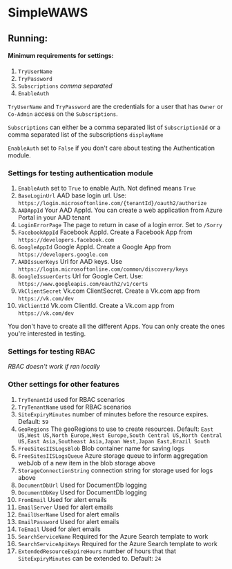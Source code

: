 # SimpleWAWS

## Running:

#### Minimum requirements for settings:
1. `TryUserName`
2. `TryPassword`
3. `Subscriptions` *comma separated*
4. `EnableAuth`

`TryUserName` and `TryPassword` are the credentials for a user that has `Owner` or `Co-Admin` access on the `Subscriptions`.

`Subscriptions` can either be a comma separated list of `SubscriptionId` or a comma separated list of the subscriptions `displayName`

`EnableAuth` set to `False` if you don't care about testing the Authentication module.

### Settings for testing authentication module
1. `EnableAuth` set to `True` to enable Auth. Not defined means `True`
2. `BaseLoginUrl` AAD base login url. Use: `https://login.microsoftonline.com/{tenantId}/oauth2/authorize`
3. `AADAppId` Your AAD AppId. You can create a web application from Azure Portal in your AAD tenant
4. `LoginErrorPage` The page to return in case of a login error. Set to `/Sorry`
5. `FacebookAppId` Facebook AppId. Create a Facebook App from `https://developers.facebook.com`
6. `GoogleAppId` Google AppId. Create a Google App from `https://developers.google.com`
7. `AADIssuerKeys` Url for AAD keys. Use `https://login.microsoftonline.com/common/discovery/keys`
8. `GoogleIssuerCerts` Url for Google Cert. Use: `https://www.googleapis.com/oauth2/v1/certs`
9. `VkClientSecret` Vk.com ClientSecret. Create a Vk.com app from `https://vk.com/dev`
10. `VkClientId` Vk.com ClientId. Create a Vk.com app from `https://vk.com/dev`

You don't have to create all the different Apps. You can only create the ones you're interested in testing.

### Settings for testing RBAC
*RBAC doesn't work if ran locally*

### Other settings for other features
1. `TryTenantId` used for RBAC scenarios
2. `TryTenantName` used for RBAC scenarios
3. `SiteExpiryMinutes` number of minutes before the resource expires. Default: `59`
4. `GeoRegions` The geoRegions to use to create resources. Default: `East US,West US,North Europe,West Europe,South Central US,North Central US,East Asia,Southeast Asia,Japan West,Japan East,Brazil South`
5. `FreeSitesIISLogsBlob` Blob container name for saving logs
6. `FreeSitesIISLogsQueue` Azure storage queue to inform aggregation webJob of a new item in the blob storage above
7. `StorageConnectionString` connection string for storage used for logs above
8. `DocumentDbUrl` Used for DocumentDb logging
9. `DocumentDbKey` Used for DocumentDb logging
10. `FromEmail` Used for alert emails
11. `EmailServer` Used for alert emails
12. `EmailUserName` Used for alert emails
13. `EmailPassword` Used for alert emails
14. `ToEmail` Used for alert emails
15. `SearchServiceName` Required for the Azure Search template to work
16. `SearchServiceApiKeys` Required for the Azure Search template to work
17. `ExtendedResourceExpireHours` number of hours that that `SiteExpiryMinutes` can be extended to. Default: `24`